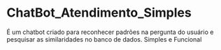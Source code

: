 # ChatBot_Atendimento_Simples
É um chatbot criado para reconhecer padrões na pergunta do usuário e pesquisar as similaridades no banco de dados. Simples e Funcional

